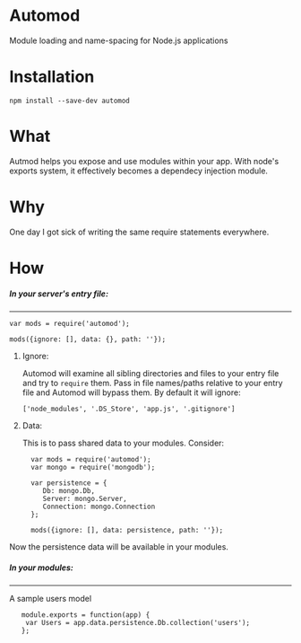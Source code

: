 # Automod
Module loading and name-spacing for Node.js applications

# Installation
`npm install --save-dev automod`

# What
Autmod helps you expose and use modules within your app. With node's exports system, it effectively becomes a dependecy injection module.

# Why
One day I got sick of writing the same require statements everywhere.

# How

##### In your server's entry file:
***

    var mods = require('automod');

    mods({ignore: [], data: {}, path: ''});

1. Ignore:

   Automod will examine all sibling directories and files to your entry file and try to `require` them. Pass in file names/paths relative to your entry file and Automod will bypass them. By default it will ignore: 
   
   `['node_modules', '.DS_Store', 'app.js', '.gitignore']`

2. Data:

   This is to pass shared data to your modules. Consider:

         var mods = require('automod');
         var mongo = require('mongodb');

         var persistence = {
            Db: mongo.Db,
            Server: mongo.Server,
            Connection: mongo.Connection
         };

         mods({ignore: [], data: persistence, path: ''});

  Now the persistence data will be available in your modules.

 ##### In your modules:
 ***

 A sample users model

       module.exports = function(app) {
        var Users = app.data.persistence.Db.collection('users');
       };

